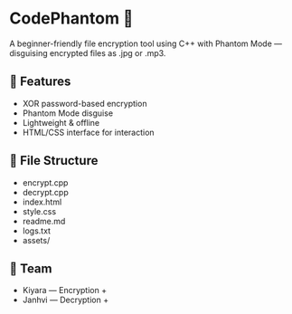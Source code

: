 # CodePhantom 🔐

A beginner-friendly file encryption tool using C++ with Phantom Mode — disguising encrypted files as .jpg or .mp3.

## 🔧 Features
- XOR password-based encryption
- Phantom Mode disguise
- Lightweight & offline
- HTML/CSS interface for interaction

## 📁 File Structure
- encrypt.cpp
- decrypt.cpp
- index.html
- style.css
- readme.md
- logs.txt
- assets/

## 👥 Team
- Kiyara — Encryption + 
- Janhvi — Decryption +

